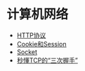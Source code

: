 # 计算机网络

- [HTTP协议](/计算机网络/HTTP.md )
- [Cookie和Session]( /计算机网络/Cookie和Session.md )
- [Socket]( /计算机网络/Socket.md )
- [秒懂TCP的“三次握手”]( /计算机网络/秒懂TCP的"三次握手".md )

